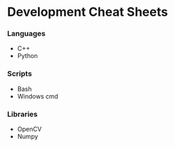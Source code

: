 # Development Cheat Sheets


### Languages
* C++
* Python

### Scripts
* Bash
* Windows cmd

### Libraries
* OpenCV
* Numpy
